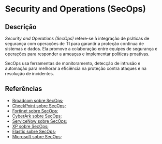 # Security and Operations (SecOps)


## Descrição

*Security and Operations (SecOps)* refere-se à integração de práticas de segurança com operações de TI para garantir a proteção contínua de sistemas e dados. Ela promove a colaboração entre equipes de segurança e operações para responder a ameaças e implementar políticas proativas.

SecOps usa ferramentas de monitoramento, detecção de intrusão e automação para melhorar a eficiência na proteção contra ataques e na resolução de incidentes.

## Referências

- [Broadcom sobre SecOps](https://www.broadcom.com/topics/secops);
- [CheckPoint sobre SecOps](https://www.checkpoint.com/pt/cyber-hub/threat-prevention/what-is-soc/what-is-security-operations-secops/);
- [Fortinet sobre SecOps](https://www.fortinet.com/fr/resources/cyberglossary/what-is-secops);
- [CyberArk sobre SecOps](https://www.cyberark.com/what-is/security-operations/);
- [ServiceNow sobre SecOps](https://www.servicenow.com/products/security-operations/what-is-secops.html);
- [XP sobre SecOps](https://blog.xpeducacao.com.br/secops/);
- [Elastic sobre SecOps](https://www.elastic.co/pt/what-is/secops);
- [Microsoft sobre SecOps](https://www.microsoft.com/pt-br/security/business/security-101/what-is-security-operations-secops);
